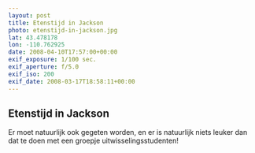 ```yaml
---
layout: post
title: Etenstijd in Jackson
photo: etenstijd-in-jackson.jpg
lat: 43.478178
lon: -110.762925
date: 2008-04-10T17:57:00+00:00
exif_exposure: 1/100 sec.
exif_aperture: f/5.0
exif_iso: 200
exif_date: 2008-03-17T18:58:11+00:00
---
```


## Etenstijd in Jackson

<p>Er moet natuurlijk ook gegeten worden, en er is natuurlijk niets leuker dan dat te doen met een groepje uitwisselingsstudenten!</p>


